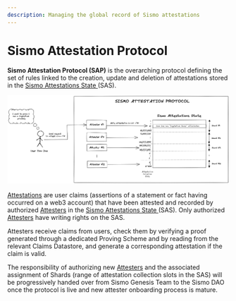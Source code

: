 ```yaml
---
description: Managing the global record of Sismo attestations
---
```


# Sismo Attestation Protocol

**Sismo Attestation Protocol (SAP)** is the overarching protocol defining the set of rules linked to the creation, update and deletion of attestations stored in the [Sismo Attestations State ](../architecture/sismo-attestations-state/)(SAS).

![](<../.gitbook/assets/Sismo Attestation Protocol (1).png>)

[Attestations](../architecture/sismo-attestations-state/standard-attestation-format.md) are user claims (assertions of a statement or fact having occurred on a web3 account) that have been attested and recorded by authorized [Attesters](../architecture/attester.md) in the [Sismo Attestations State ](../architecture/sismo-attestations-state/)(SAS). Only authorized [Attesters](../architecture/attester.md) have writing rights on the SAS.

Attesters receive claims from users, check them by verifying a proof generated through a dedicated Proving Scheme and by reading from the relevant Claims Datastore, and generate a corresponding attestation if the claim is valid.

The responsibility of authorizing new [Attesters](../architecture/attester.md) and the associated assignment of Shards (range of attestation collection slots in the SAS) will be progressively handed over from Sismo Genesis Team to the Sismo DAO once the protocol is live and new attester onboarding process is mature.
